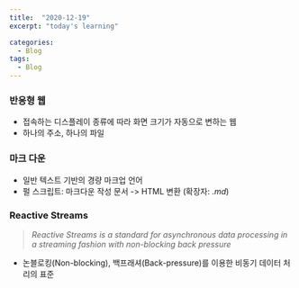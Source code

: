 ```yaml
---
title:  "2020-12-19"
excerpt: "today's learning"

categories:
  - Blog
tags:
  - Blog
---
```


### 반응형 웹
* 접속하는 디스플레이 종류에 따라 화면 크기가 자동으로 변하는 웹  
* 하나의 주소, 하나의 파일
  
### 마크 다운
* 일반 텍스트 기반의 경량 마크업 언어
* 펄 스크립트: 마크다운 작성 문서 -> HTML 변환  (확장자: <em>.md</em>)  


### Reactive Streams
> <em>Reactive Streams is a standard for asynchronous data processing in a streaming fashion with non-blocking back pressure</em>  
* 논블로킹(Non-blocking), 백프래셔(Back-pressure)를 이용한 비동기 데이터 처리의 표준


